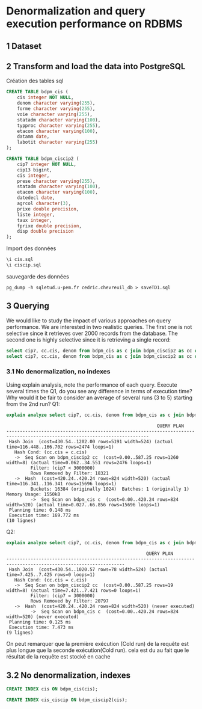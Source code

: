 # Denormalization and query execution performance on RDBMS

## 1 Dataset
## 2 Transform and load the data into PostgreSQL

Création des tables sql
```sql
CREATE TABLE bdpm_cis (
    cis integer NOT NULL,
    denom character varying(255),
    forme character varying(255),
    voie character varying(255),
    statadm character varying(100),
    typproc character varying(255),
    etacom character varying(100),
    datamm date,
    labotit character varying(255)
);

CREATE TABLE bdpm_ciscip2 (
    cip7 integer NOT NULL,
    cip13 bigint,
    cis integer,
    prese character varying(255),
    statadm character varying(100),
    etacom character varying(100),
    datedecl date,
    agrcol character(3),
    prixe double precision,
    liste integer,
    taux integer,
    fprixe double precision,
    disp double precision
);
```

Import des données
```sql
\i cis.sql
\i ciscip.sql
```

sauvegarde des données
```shell
pg_dump -h sqletud.u-pem.fr cedric.chevreuil_db > saveTD1.sql
```

## 3 Querying

We would like to study the impact of various approaches on query performance. We are interested in two
realistic queries. The first one is not selective since it retrieves over 2000 records from the database. The
second one is highly selective since it is retrieving a single record:

```sql
select cip7, cc.cis, denom from bdpm_cis as c join bdpm_ciscip2 as cc on cc.cis=c.cis where cip7<3000000;
select cip7, cc.cis, denom from bdpm_cis as c join bdpm_ciscip2 as cc on cc.cis=c.cis where cip7=3000000;
```

### 3.1 No denormalization, no indexes
Using explain analysis, note the performance of each query. Execute several times the Q1, do you see any difference in terms of execution time? Why would it be fair to consider an average of several runs (3 to 5)
starting from the 2nd run?
Q1:
```sql
explain analyze select cip7, cc.cis, denom from bdpm_cis as c join bdpm_ciscip2 as cc on cc.cis=c.cis where cip7<3000000;
```
```
                                                        QUERY PLAN                                                         
---------------------------------------------------------------------------------------------------------------------------
 Hash Join  (cost=430.54..1202.00 rows=5191 width=524) (actual time=116.448..166.702 rows=2474 loops=1)
   Hash Cond: (cc.cis = c.cis)
   ->  Seq Scan on bdpm_ciscip2 cc  (cost=0.00..587.25 rows=1260 width=8) (actual time=0.062..34.551 rows=2476 loops=1)
         Filter: (cip7 < 3000000)
         Rows Removed by Filter: 18321
   ->  Hash  (cost=420.24..420.24 rows=824 width=520) (actual time=116.341..116.341 rows=15696 loops=1)
         Buckets: 16384 (originally 1024)  Batches: 1 (originally 1)  Memory Usage: 1550kB
         ->  Seq Scan on bdpm_cis c  (cost=0.00..420.24 rows=824 width=520) (actual time=0.027..66.856 rows=15696 loops=1)
 Planning time: 0.148 ms
 Execution time: 169.772 ms
(10 lignes)
```


Q2:
```sql
explain analyze select cip7, cc.cis, denom from bdpm_cis as c join bdpm_ciscip2 as cc on cc.cis=c.cis where cip7=3000000;
```
```
                                                    QUERY PLAN                                                    
------------------------------------------------------------------------------------------------------------------
 Hash Join  (cost=430.54..1020.57 rows=78 width=524) (actual time=7.425..7.425 rows=0 loops=1)
   Hash Cond: (cc.cis = c.cis)
   ->  Seq Scan on bdpm_ciscip2 cc  (cost=0.00..587.25 rows=19 width=8) (actual time=7.421..7.421 rows=0 loops=1)
         Filter: (cip7 = 3000000)
         Rows Removed by Filter: 20797
   ->  Hash  (cost=420.24..420.24 rows=824 width=520) (never executed)
         ->  Seq Scan on bdpm_cis c  (cost=0.00..420.24 rows=824 width=520) (never executed)
 Planning time: 0.125 ms
 Execution time: 7.473 ms
(9 lignes)
```
On peut remarquer que la première exécution (Cold run) de la requête est plus longue que la seconde exécution(Cold run). cela est du au fait que le résultat de la requête est stocké en cache

## 3.2 No denormalization, indexes

```sql
CREATE INDEX cis ON bdpm_cis(cis);
```

```sql
CREATE INDEX cis_ciscip ON bdpm_ciscip2(cis);
```